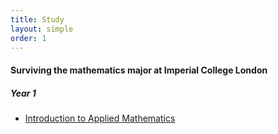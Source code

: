```yaml
---
title: Study
layout: simple
order: 1
---
```


#### Surviving the mathematics major at Imperial College London
##### Year 1
 - [Introduction to Applied Mathematics](/notes/IAM)
